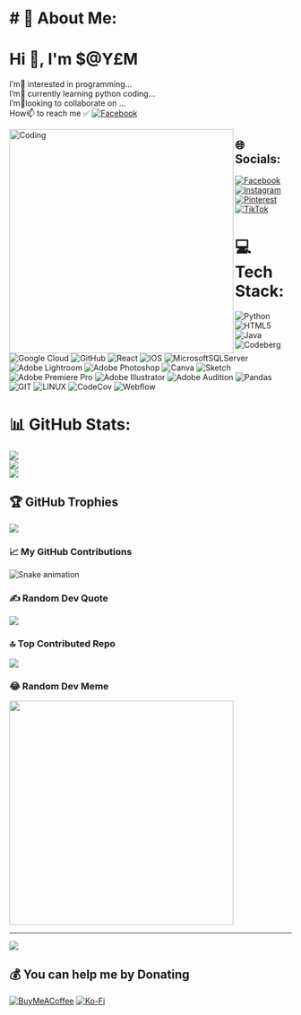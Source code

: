 # # 💫 About Me: 
 # Hi 👋, I'm $@Y£M <br> 
 I’m👀 interested in programming...<br>I’m🌱 currently learning python coding...<br>I’m💞️looking to collaborate on ...<br>How📫 to reach me ✅ [![Facebook](https://img.shields.io/badge/Facebook-%231877F2.svg?logo=Facebook&logoColor=white)](https://facebook.com/ewrhridoy00)  
  
 <img align="left" alt="Coding" width="400" src="https://user-images.githubusercontent.com/45251660/48910563-18973a00-ee92-11e8-95e1-d3ddde8ed085.gif"> 
  
  
  
 ## 🌐 Socials: 
 [![Facebook](https://img.shields.io/badge/Facebook-%231877F2.svg?logo=Facebook&logoColor=white)](https://facebook.com/md.hridoy.mia09) [![Instagram](https://img.shields.io/badge/Instagram-%23E4405F.svg?logo=Instagram&logoColor=white)](https://instagram.com/hridu2004) [![Pinterest](https://img.shields.io/badge/Pinterest-%23E60023.svg?logo=Pinterest&logoColor=white)](https://pinterest.com/MrHridoyEx) [![TikTok](https://img.shields.io/badge/TikTok-%23000000.svg?logo=TikTok&logoColor=white)](https://tiktok.com/@Banned)  
  
 # 💻 Tech Stack: 
 ![Python](https://img.shields.io/badge/python-3670A0?style=plastic&logo=python&logoColor=ffdd54) ![HTML5](https://img.shields.io/badge/html5-%23E34F26.svg?style=plastic&logo=html5&logoColor=white) ![Java](https://img.shields.io/badge/java-%23ED8B00.svg?style=plastic&logo=java&logoColor=white) ![Codeberg](https://img.shields.io/badge/Codeberg-2185D0?style=plastic&logo=Codeberg&logoColor=white) ![Google Cloud](https://img.shields.io/badge/Google%20Cloud-%234285F4.svg?style=plastic&logo=google-cloud&logoColor=white) ![GitHub](https://img.shields.io/badge/GitHub-%23121011.svg?style=plastic&logo=github&logoColor=white) ![React](https://img.shields.io/badge/react-%2320232a.svg?style=plastic&logo=react&logoColor=%2361DAFB) ![IOS](https://img.shields.io/badge/IOS-%2320232a.svg?style=plastic&logo=apple&logoColor=white) ![MicrosoftSQLServer](https://img.shields.io/badge/Microsoft%20SQL%20Sever-CC2927?style=plastic&logo=microsoft%20sql%20server&logoColor=white) ![Adobe Lightroom](https://img.shields.io/badge/Adobe%20Lightroom-31A8FF.svg?style=plastic&logo=Adobe%20Lightroom&logoColor=white) ![Adobe Photoshop](https://img.shields.io/badge/adobephotoshop-%2331A8FF.svg?style=plastic&logo=adobephotoshop&logoColor=white) ![Canva](https://img.shields.io/badge/Canva-%2300C4CC.svg?style=plastic&logo=Canva&logoColor=white) ![Sketch](https://img.shields.io/badge/Sketch-FFB387?style=plastic&logo=sketch&logoColor=black) ![Adobe Premiere Pro](https://img.shields.io/badge/Adobe%20Premiere%20Pro-9999FF.svg?style=plastic&logo=Adobe%20Premiere%20Pro&logoColor=white) ![Adobe Illustrator](https://img.shields.io/badge/adobeillustrator-%23FF9A00.svg?style=plastic&logo=adobeillustrator&logoColor=white) ![Adobe Audition](https://img.shields.io/badge/Adobe%20Audition-9999FF.svg?style=plastic&logo=Adobe%20Audition&logoColor=white) ![Pandas](https://img.shields.io/badge/pandas-%23150458.svg?style=plastic&logo=pandas&logoColor=white) ![GIT](https://img.shields.io/badge/Git-fc6d26?style=plastic&logo=git&logoColor=white) ![LINUX](https://img.shields.io/badge/Linux-FCC624?style=plastic&logo=linux&logoColor=black) ![CodeCov](https://img.shields.io/badge/codecov-%23ff0077.svg?style=plastic&logo=codecov&logoColor=white) ![Webflow](https://img.shields.io/badge/Webflow-4353FF?style=plastic&logo=webflow&logoColor=white) 
 # 📊 GitHub Stats: 
 ![](https://github-readme-stats.vercel.app/api?username=MrHridoyEx&theme=highcontrast&hide_border=false&include_all_commits=true&count_private=false)<br/> 
 ![](https://github-readme-streak-stats.herokuapp.com/?user=MrHridoyEx&theme=highcontrast&hide_border=false)<br/> 
 ![](https://github-readme-stats.vercel.app/api/top-langs/?username=MrHridoyEx&theme=highcontrast&hide_border=false&include_all_commits=true&count_private=false&layout=compact) 
  
 ## 🏆 GitHub Trophies 
 ![](https://github-profile-trophy.vercel.app/?username=MrHridoyEx&theme=onedark&no-frame=false&no-bg=true&margin-w=4) 
  
 ### 📈 My GitHub Contributions 
 ![Snake animation](https://github.com/MrHridoyEx/MrHridoyEx/blob/output/github-contribution-grid-snake.svg) 
  
 ### ✍️ Random Dev Quote 
 ![](https://quotes-github-readme.vercel.app/api?type=horizontal&theme=merko) 
  
 ### 🔝 Top Contributed Repo 
 ![](https://github-contributor-stats.vercel.app/api?username=MrHridoyEx&limit=5&theme=gruvbox&combine_all_yearly_contributions=true) 
  
 ### 😂 Random Dev Meme 
 <img src='https://randommeme-five.vercel.app/' style="height: 400px;"/> 
  
 --- 
 [![](https://visitcount.itsvg.in/api?id=MrHridoyEx&icon=5&color=2)](https://visitcount.itsvg.in) 
  
   ## 💰 You can help me by Donating 
   [![BuyMeACoffee](https://img.shields.io/badge/Buy%20Me%20a%20Coffee-ffdd00?style=for-the-badge&logo=buy-me-a-coffee&logoColor=black)](https://buymeacoffee.com/MrHridoyEx) [![Ko-Fi](https://img.shields.io/badge/Ko--fi-F16061?style=for-the-badge&logo=ko-fi&logoColor=white)](https://ko-fi.com/MrHridoyEx)
